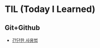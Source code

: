 # TIL (Today I Learned)

## Git+Github
* [간단한 사용법](https://github.com/iRRPL-AR/TIL./Git+Github/How_to_Use.md)
